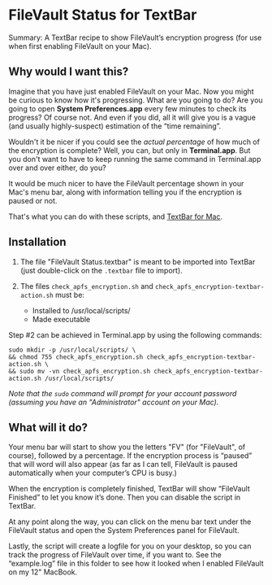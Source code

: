 # FileVault Status for TextBar

Summary: A TextBar recipe to show FileVault’s encryption progress (for use when first enabling FileVault on your Mac).

## Why would I want this?

Imagine that you have just enabled FileVault on your Mac. Now you might be curious to know how it's progressing. What are you going to do? Are you going to open **System Preferences.app** every few minutes to check its progress? Of course not. And even if you did, all it will give you is a vague (and usually highly-suspect) estimation of the “time remaining”.

Wouldn't it be nicer if you could see the _actual percentage_ of how much of the encryption is complete? Well, you can, but only in **Terminal.app**. But you don't want to have to keep running the same command in Terminal.app over and over either, do you?

It would be much nicer to have the FileVault percentage shown in your Mac's menu bar, along with information telling you if the encryption is paused or not.

That's what you can do with these scripts, and [TextBar for Mac](http://richsomerfield.com/apps/textbar/).

## Installation


1. The file "FileVault Status.textbar" is meant to be imported into TextBar (just double-click on the `.textbar` file to import).

2. The files `check_apfs_encryption.sh` and `check_apfs_encryption-textbar-action.sh` must be:

	-	Installed to /usr/local/scripts/
	-	Made executable

Step #2 can be achieved in Terminal.app by using the following commands:


	sudo mkdir -p /usr/local/scripts/ \
	&& chmod 755 check_apfs_encryption.sh check_apfs_encryption-textbar-action.sh \
	&& sudo mv -vn check_apfs_encryption.sh check_apfs_encryption-textbar-action.sh /usr/local/scripts/

_Note that the `sudo` command will prompt for your account password (assuming you have an "Administrator" account on your Mac)._

## What will it do?

Your menu bar will start to show you the letters "FV" (for "FileVault", of course), followed by a percentage. If the encryption process is “paused” that will word will also appear (as far as I can tell, FileVault is paused automatically when your computer’s CPU is busy.)

When the encryption is completely finished, TextBar will show “FileVault Finished” to let you know it’s done. Then you can disable the script in TextBar.

At any point along the way, you can click on the menu bar text under the FileVault status and open the System Preferences panel for FileVault.

Lastly, the script will create a logfile for you on your desktop, so you can track the progress of FileVault over time, if you want to. See the “example.log” file in this folder to see how it looked when I enabled FileVault on my 12" MacBook.

